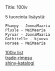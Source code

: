 Title: 100iv

5 tuoreinta lisäystä:

    Phanpy - JonnaMaaria
    Plusle - MeiMaaria
    Pyroar - JonnaMaaria
    Gothitelle - kjuuva
    Horsea - MeiMaaria

[100iv list](static/content/release_order_100ivlist.txt)  
[trade-rimpsu](static/content/trade_string.txt)  
[shiny-katalogi](https://khlsvr.github.io/shiny/)  


